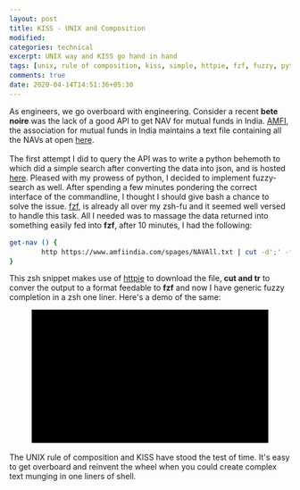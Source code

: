 ```yaml
---
layout: post
title: KISS - UNIX and Composition
modified:
categories: technical
excerpt: UNIX way and KISS go hand in hand
tags: [unix, rule of composition, kiss, simple, httpie, fzf, fuzzy, python]
comments: true
date: 2020-04-14T14:51:36+05:30
---
```


As engineers, we go overboard with engineering. Consider a recent **bete noire** was the lack of a good API to get NAV
for mutual funds in India. [AMFI](https://www.amfiindia.com/), the association for mutual funds in India maintains a
text file containing all the NAVs at open [here](https://www.amfiindia.com/spages/NAVAll.txt). <br/><br/>
The first attempt I did to query the API was to write a python behemoth to which did a simple search after converting
the data into json, and is hosted [here](https://github.com/srijanshetty/amfitools).  Pleased with my prowess of python,
I decided to implement fuzzy-search as well. After spending a few minutes pondering the correct interface of the
commandline, I thought I should give bash a chance to solve the issue. [fzf](https://github.com/junegunn/fzf), is
already all over my zsh-fu and it seemed well versed to handle this task. All I needed was to massage the data returned
into something easily fed into **fzf**, after 10 minutes, I had the following:

```zsh
get-nav () {
        http https://www.amfiindia.com/spages/NAVAll.txt | cut -d';' -f4,5 | tr ';' '\t' | fzf
}
```

This zsh snippet makes use of [httpie](https://httpie.org/) to download the file, **cut and tr** to conver the output to
a format feedable to **fzf** and now I have generic fuzzy completion in a zsh one liner. Here's a demo of the same:

<figure>
	<img src="/images/nav.gif">
</figure>

The UNIX rule of composition and KISS have stood the test of time. It's easy to get overboard and reinvent the wheel
when you could create complex text munging in one liners of shell. 
